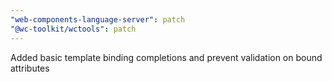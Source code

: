 ```yaml
---
"web-components-language-server": patch
"@wc-toolkit/wctools": patch
---
```


Added basic template binding completions and prevent validation on bound attributes
